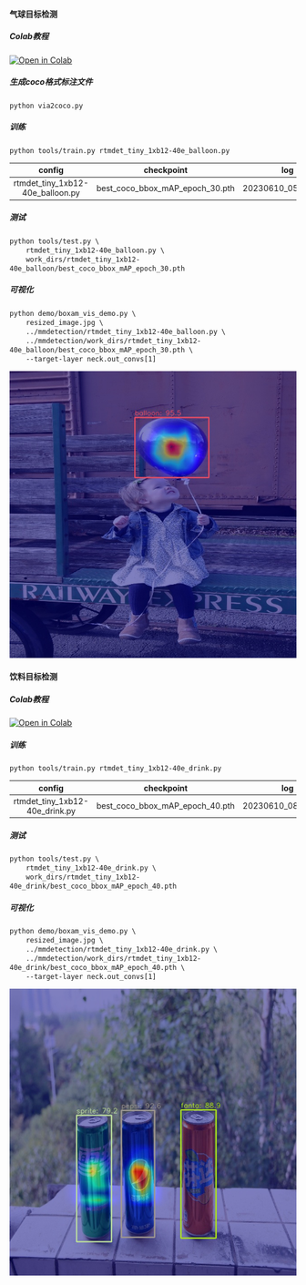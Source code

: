 #### 气球目标检测
##### Colab教程

[![Open in Colab](https://colab.research.google.com/assets/colab-badge.svg)](https://colab.research.google.com/github/liweiwp/OpenMMLabCamp/blob/main/mmlab2/mmdet/rtmdet_balloon/rtmdet_balloon.ipynb)

##### 生成coco格式标注文件

```shell
python via2coco.py
```

##### 训练

```shell
python tools/train.py rtmdet_tiny_1xb12-40e_balloon.py
```
| config   | checkpoint | log | mAP|
|:--------:|:----------:|:---------:|:---------:|
| rtmdet_tiny_1xb12-40e_balloon.py| best_coco_bbox_mAP_epoch_30.pth| 20230610_052939.log| 70.1|

##### 测试
```shell
python tools/test.py \
    rtmdet_tiny_1xb12-40e_balloon.py \
    work_dirs/rtmdet_tiny_1xb12-40e_balloon/best_coco_bbox_mAP_epoch_30.pth
```

##### 可视化

```shell
python demo/boxam_vis_demo.py \
    resized_image.jpg \
    ../mmdetection/rtmdet_tiny_1xb12-40e_balloon.py \
    ../mmdetection/work_dirs/rtmdet_tiny_1xb12-40e_balloon/best_coco_bbox_mAP_epoch_30.pth \
    --target-layer neck.out_convs[1]
```

![balloon](rtmdet_balloon/balloon.png)

#### 饮料目标检测
##### Colab教程

[![Open in Colab](https://colab.research.google.com/assets/colab-badge.svg)](https://colab.research.google.com/github/liweiwp/OpenMMLabCamp/blob/main/mmlab2/mmdet/rtmdet_drink/rtmdet_drink.ipynb)

##### 训练

```shell
python tools/train.py rtmdet_tiny_1xb12-40e_drink.py
```
| config   | checkpoint | log | mAP|
|:--------:|:----------:|:---------:|:---------:|
| rtmdet_tiny_1xb12-40e_drink.py| best_coco_bbox_mAP_epoch_40.pth| 20230610_084944.log| 94.2|

##### 测试
```shell
python tools/test.py \
    rtmdet_tiny_1xb12-40e_drink.py \
    work_dirs/rtmdet_tiny_1xb12-40e_drink/best_coco_bbox_mAP_epoch_40.pth
```

##### 可视化

```shell
python demo/boxam_vis_demo.py \
    resized_image.jpg \
    ../mmdetection/rtmdet_tiny_1xb12-40e_drink.py \
    ../mmdetection/work_dirs/rtmdet_tiny_1xb12-40e_drink/best_coco_bbox_mAP_epoch_40.pth \
    --target-layer neck.out_convs[1]
```

![drink](rtmdet_drink/drink.png)